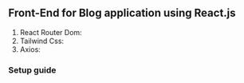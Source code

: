 ## Front-End for Blog application using React.js
1. React Router Dom: 
2. Tailwind Css:
3. Axios: 

### Setup guide
